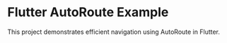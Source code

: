 # Flutter AutoRoute Example

This project demonstrates efficient navigation using AutoRoute in Flutter.
